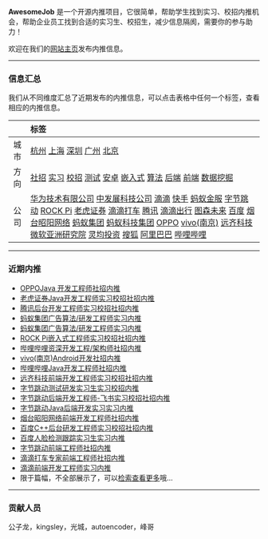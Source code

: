 
 
**AwesomeJob** 是一个开源内推项目，它很简单，帮助学生找到实习、校招内推机会，帮助企业员工找到合适的实习生、校招生，减少信息隔阂，需要你的参与助力！

欢迎在我们的[网站主页](https://awesomejob.gitee.io/)发布内推信息。


--- 
### 信息汇总

我们从不同维度汇总了近期发布的内推信息，可以点击表格中任何一个标签，查看相应的内推信息。

||标签|
|:---:|:---|
|城市|[杭州](https://awesomejob.gitee.io/tags/杭州)	[上海](https://awesomejob.gitee.io/tags/上海)	[深圳](https://awesomejob.gitee.io/tags/深圳)	[广州](https://awesomejob.gitee.io/tags/广州)	[北京](https://awesomejob.gitee.io/tags/北京)|
|方向|[社招](https://awesomejob.gitee.io/series/社招)	[实习](https://awesomejob.gitee.io/series/实习)	[校招](https://awesomejob.gitee.io/series/校招)	[测试](https://awesomejob.gitee.io/categories/测试)	[安卓](https://awesomejob.gitee.io/categories/安卓)	[嵌入式](https://awesomejob.gitee.io/categories/嵌入式)	[算法](https://awesomejob.gitee.io/categories/算法)	[后端](https://awesomejob.gitee.io/categories/后端)	[前端](https://awesomejob.gitee.io/categories/前端)	[数据挖掘](https://awesomejob.gitee.io/categories/数据挖掘)|
|公司|[华为技术有限公司](https://awesomejob.gitee.io/tags/华为技术有限公司)	[中发展科技公司](https://awesomejob.gitee.io/tags/中发展科技公司)	[滴滴](https://awesomejob.gitee.io/tags/滴滴)	[快手](https://awesomejob.gitee.io/tags/快手)	[蚂蚁金服](https://awesomejob.gitee.io/tags/蚂蚁金服)	[字节跳动](https://awesomejob.gitee.io/tags/字节跳动)	[ROCK Pi](https://awesomejob.gitee.io/tags/rock-pi)	[老虎证券](https://awesomejob.gitee.io/tags/老虎证券)	[滴滴打车](https://awesomejob.gitee.io/tags/滴滴打车)	[腾讯](https://awesomejob.gitee.io/tags/腾讯)	[滴滴出行](https://awesomejob.gitee.io/tags/滴滴出行)	[图森未来](https://awesomejob.gitee.io/tags/图森未来)	[百度](https://awesomejob.gitee.io/tags/百度)	[烟台昭阳网络](https://awesomejob.gitee.io/tags/烟台昭阳网络)	[蚂蚁集团](https://awesomejob.gitee.io/tags/蚂蚁集团)	[蚂蚁科技集团](https://awesomejob.gitee.io/tags/蚂蚁科技集团)	[OPPO](https://awesomejob.gitee.io/tags/oppo)	[vivo(南京)](https://awesomejob.gitee.io/tags/vivo(南京))	[远齐科技](https://awesomejob.gitee.io/tags/远齐科技)	[微软亚洲研究院](https://awesomejob.gitee.io/tags/微软亚洲研究院)	[灵均投资](https://awesomejob.gitee.io/tags/灵均投资)	[搜狐](https://awesomejob.gitee.io/tags/搜狐)	[阿里巴巴](https://awesomejob.gitee.io/tags/阿里巴巴)	[哔哩哔哩](https://awesomejob.gitee.io/tags/哔哩哔哩)|
--- 

### 近期内推 
- [OPPOJava 开发工程师社招内推](https://awesomejob.gitee.io/posts/jobs/job_38)
- [老虎证券Java开发工程师实习校招社招内推](https://awesomejob.gitee.io/posts/jobs/job_37)
- [腾讯后台开发工程师实习校招社招内推](https://awesomejob.gitee.io/posts/jobs/job_36)
- [蚂蚁集团广告算法/研发工程师实习内推](https://awesomejob.gitee.io/posts/jobs/job_35)
- [蚂蚁集团广告算法/研发工程师实习内推](https://awesomejob.gitee.io/posts/jobs/job_34)
- [ROCK Pi嵌入式工程师实习校招社招内推](https://awesomejob.gitee.io/posts/jobs/job_33)
- [哔哩哔哩资深开发工程/架构师社招内推](https://awesomejob.gitee.io/posts/jobs/job_32)
- [vivo(南京)Android开发社招内推](https://awesomejob.gitee.io/posts/jobs/job_31)
- [哔哩哔哩Java开发工程师社招内推](https://awesomejob.gitee.io/posts/jobs/job_30)
- [远齐科技前端开发工程师实习校招社招内推](https://awesomejob.gitee.io/posts/jobs/job_29)
- [字节跳动测试研发实习生实习校招内推](https://awesomejob.gitee.io/posts/jobs/job_28)
- [字节跳动后端开发工程师-飞书实习校招社招内推](https://awesomejob.gitee.io/posts/jobs/job_27)
- [字节跳动Java后端开发实习实习内推](https://awesomejob.gitee.io/posts/jobs/job_26)
- [烟台昭阳网络前端开发工程师社招内推](https://awesomejob.gitee.io/posts/jobs/job_25)
- [百度C++后台研发工程师实习校招社招内推](https://awesomejob.gitee.io/posts/jobs/job_24)
- [百度人脸检测跟踪实习生实习内推](https://awesomejob.gitee.io/posts/jobs/job_23)
- [字节跳动前端工程师社招内推](https://awesomejob.gitee.io/posts/jobs/job_22)
- [滴滴打车专家前端工程师社招内推](https://awesomejob.gitee.io/posts/jobs/job_21)
- [滴滴前端开发工程师实习内推](https://awesomejob.gitee.io/posts/jobs/job_20)
- 限于篇幅，不全部展示了，可以[检索查看更多](https://awesomejob.gitee.io/)哦...
--- 
### 贡献人员
公子龙，kingsley，光城，autoencoder，峰哥